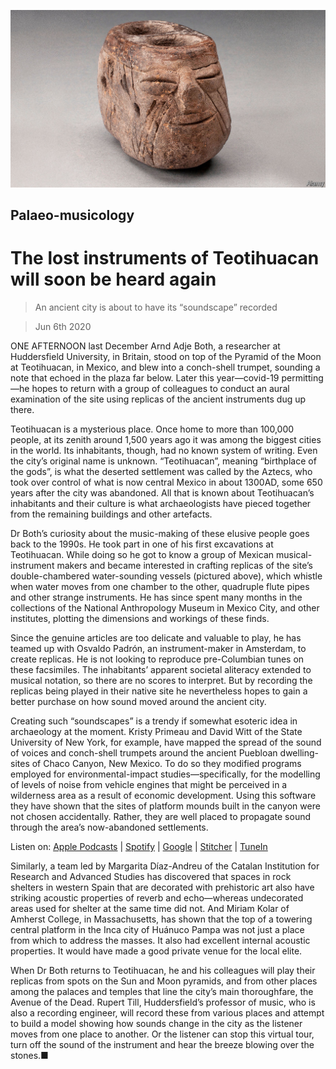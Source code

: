 ![](./images/20200606_STP001_0.jpg)

## Palaeo-musicology

# The lost instruments of Teotihuacan will soon be heard again

> An ancient city is about to have its “soundscape” recorded

> Jun 6th 2020

ONE AFTERNOON last December Arnd Adje Both, a researcher at Huddersfield University, in Britain, stood on top of the Pyramid of the Moon at Teotihuacan, in Mexico, and blew into a conch-shell trumpet, sounding a note that echoed in the plaza far below. Later this year—covid-19 permitting—he hopes to return with a group of colleagues to conduct an aural examination of the site using replicas of the ancient instruments dug up there.

Teotihuacan is a mysterious place. Once home to more than 100,000 people, at its zenith around 1,500 years ago it was among the biggest cities in the world. Its inhabitants, though, had no known system of writing. Even the city’s original name is unknown. “Teotihuacan”, meaning “birthplace of the gods”, is what the deserted settlement was called by the Aztecs, who took over control of what is now central Mexico in about 1300AD, some 650 years after the city was abandoned. All that is known about Teotihuacan’s inhabitants and their culture is what archaeologists have pieced together from the remaining buildings and other artefacts.

Dr Both’s curiosity about the music-making of these elusive people goes back to the 1990s. He took part in one of his first excavations at Teotihuacan. While doing so he got to know a group of Mexican musical-instrument makers and became interested in crafting replicas of the site’s double-chambered water-sounding vessels (pictured above), which whistle when water moves from one chamber to the other, quadruple flute pipes and other strange instruments. He has since spent many months in the collections of the National Anthropology Museum in Mexico City, and other institutes, plotting the dimensions and workings of these finds.

Since the genuine articles are too delicate and valuable to play, he has teamed up with Osvaldo Padrón, an instrument-maker in Amsterdam, to create replicas. He is not looking to reproduce pre-Columbian tunes on these facsimiles. The inhabitants’ apparent societal aliteracy extended to musical notation, so there are no scores to interpret. But by recording the replicas being played in their native site he nevertheless hopes to gain a better purchase on how sound moved around the ancient city.

Creating such “soundscapes” is a trendy if somewhat esoteric idea in archaeology at the moment. Kristy Primeau and David Witt of the State University of New York, for example, have mapped the spread of the sound of voices and conch-shell trumpets around the ancient Puebloan dwelling-sites of Chaco Canyon, New Mexico. To do so they modified programs employed for environmental-impact studies—specifically, for the modelling of levels of noise from vehicle engines that might be perceived in a wilderness area as a result of economic development. Using this software they have shown that the sites of platform mounds built in the canyon were not chosen accidentally. Rather, they are well placed to propagate sound through the area’s now-abandoned settlements.



Listen on: [Apple Podcasts](https://www.economist.com/https://itunes.apple.com/us/podcast/id1449631195?mt=2&ls=1) | [Spotify](https://www.economist.com/https://open.spotify.com/show/12zKAMNyS2GNentUzxq9QN) | [Google](https://www.economist.com/https://www.google.com/podcasts?feed=aHR0cHM6Ly9yc3MuYWNhc3QuY29tL3RoZWludGVsbGlnZW5jZXBvZGNhc3Q) | [Stitcher](https://www.economist.com/https://www.stitcher.com/s?fid=357733&refid=stpr) | [TuneIn](https://www.economist.com/https://tunein.com/podcasts/News--Politics-Podcasts/The-Intelligence-p1186979/)

Similarly, a team led by Margarita Díaz-Andreu of the Catalan Institution for Research and Advanced Studies has discovered that spaces in rock shelters in western Spain that are decorated with prehistoric art also have striking acoustic properties of reverb and echo—whereas undecorated areas used for shelter at the same time did not. And Miriam Kolar of Amherst College, in Massachusetts, has shown that the top of a towering central platform in the Inca city of Huánuco Pampa was not just a place from which to address the masses. It also had excellent internal acoustic properties. It would have made a good private venue for the local elite.

When Dr Both returns to Teotihuacan, he and his colleagues will play their replicas from spots on the Sun and Moon pyramids, and from other places among the palaces and temples that line the city’s main thoroughfare, the Avenue of the Dead. Rupert Till, Huddersfield’s professor of music, who is also a recording engineer, will record these from various places and attempt to build a model showing how sounds change in the city as the listener moves from one place to another. Or the listener can stop this virtual tour, turn off the sound of the instrument and hear the breeze blowing over the stones.■